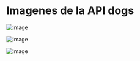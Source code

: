 <h1>Imagenes de la API dogs </h1>


![image](https://github.com/SandovalBrandon1027/flutter_application_pokeapi/assets/117743657/3291e0df-3722-4975-9c02-f14bc905af37)


![image](https://github.com/SandovalBrandon1027/flutter_application_pokeapi/assets/117743657/ec21c9b4-ca4d-46cf-84c0-75ab45e46acc)

![image](https://github.com/SandovalBrandon1027/flutter_application_pokeapi/assets/117743657/24dc8a5c-f583-41bc-8881-8392cf946f5e)
